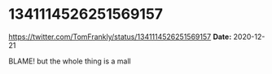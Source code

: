 # 1341114526251569157
https://twitter.com/TomFrankly/status/1341114526251569157
**Date:** 2020-12-21

BLAME! but the whole thing is a mall

